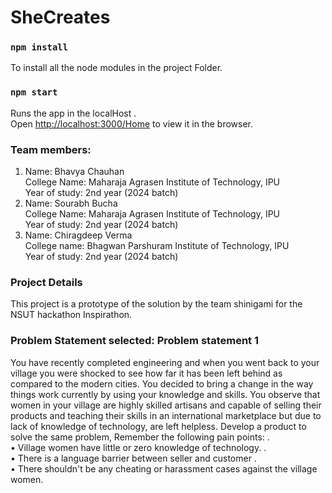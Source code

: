 # SheCreates

### `npm install`

To install all the node modules in the project Folder.

### `npm start`

Runs the app in the localHost .\
Open [http://localhost:3000/Home](http://localhost:3000/Home) to view it in the browser.

### Team members:

1. Name: Bhavya Chauhan \
   College Name: Maharaja Agrasen Institute of Technology, IPU \
   Year of study: 2nd year (2024 batch) 
2. Name: Sourabh Bucha \
   College Name: Maharaja Agrasen Institute of Technology, IPU \
   Year of study: 2nd year (2024 batch) 
3. Name: Chiragdeep Verma \
   College name: Bhagwan Parshuram Institute of Technology, IPU \
   Year of study: 2nd year (2024 batch) 

### Project Details

This project is a prototype of the solution by the team shinigami for the NSUT hackathon Inspirathon.

### Problem Statement selected: Problem statement 1

You have recently completed engineering and when you went back to your village you were shocked to see how far it has been left behind as compared to the modern cities. You decided to bring a change in the way things work currently by using your knowledge and skills. You observe that women in your village are highly skilled artisans and capable of selling their products and teaching their skills in an international marketplace but due to lack of knowledge of technology, are left helpless. Develop a product to solve the same problem, Remember the following pain points: .\
• Village women have little or zero knowledge of technology. .\
• There is a language barrier between seller and customer .\
• There shouldn't be any cheating or harassment cases against the village women.
